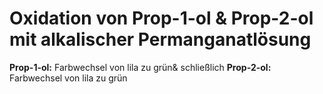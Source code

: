 # Oxidation von Prop-1-ol & Prop-2-ol mit alkalischer Permanganatlösung 

**Prop-1-ol:** Farbwechsel von lila zu grün& schließlich
**Prop-2-ol:** Farbwechsel von lila zu grün 


